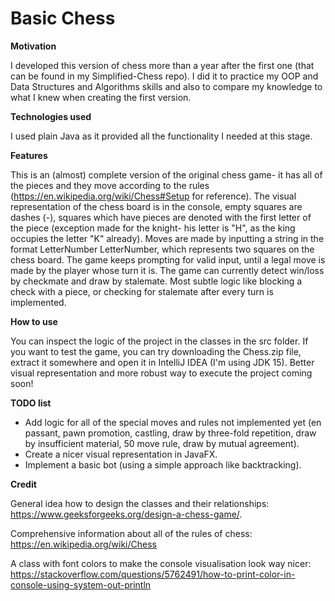 # Basic Chess

**Motivation**

I developed this version of chess more than a year after the first one (that can be found in my Simplified-Chess repo). I did it to practice my OOP and Data Structures and Algorithms skills and also to compare my knowledge to what I knew when creating the first version.

**Technologies used**

I used plain Java as it provided all the functionality I needed at this stage.

**Features**

This is an (almost) complete version of the original chess game- it has all of the pieces and they move according to the rules (https://en.wikipedia.org/wiki/Chess#Setup for reference). The visual representation of the chess board is in the console, empty squares are dashes (-), squares which have pieces are denoted with the first letter of the piece (exception made for the knight- his letter is "H", as the king occupies the letter "K" already). Moves are made by inputting a string in the format LetterNumber LetterNumber, which represents two squares on the chess board. The game keeps prompting for valid input, until a legal move is made by the player whose turn it is. The game can currently detect win/loss by checkmate and draw by stalemate. Most subtle logic like blocking a check with a piece, or checking for stalemate after every turn is implemented.

**How to use**

You can inspect the logic of the project in the classes in the src folder. If you want to test the game, you can try downloading the Chess.zip file, extract it somewhere and open it in IntelliJ IDEA (I'm using JDK 15). Better visual representation and more robust way to execute the project coming soon! 

**TODO list**

- Add logic for all of the special moves and rules not implemented yet (en passant, pawn promotion, castling, draw by three-fold repetition, draw by insufficient material, 50 move rule, draw by mutual agreement).
- Create a nicer visual representation in JavaFX.
- Implement a basic bot (using a simple approach like backtracking).

**Credit** 

General idea how to design the classes and their relationships: https://www.geeksforgeeks.org/design-a-chess-game/.

Comprehensive information about all of the rules of chess: https://en.wikipedia.org/wiki/Chess

A class with font colors to make the console visualisation look way nicer: https://stackoverflow.com/questions/5762491/how-to-print-color-in-console-using-system-out-println
